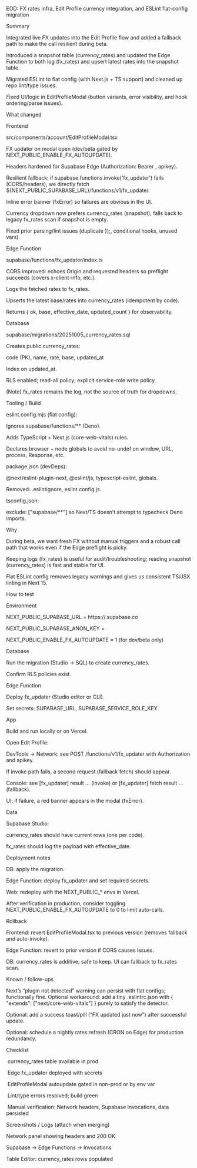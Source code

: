 EOD: FX rates infra, Edit Profile currency integration, and ESLint flat-config migration

Summary

Integrated live FX updates into the Edit Profile flow and added a fallback path to make the call resilient during beta.

Introduced a snapshot table (currency_rates) and updated the Edge Function to both log (fx_rates) and upsert latest rates into the snapshot table.

Migrated ESLint to flat config (with Next.js + TS support) and cleaned up repo lint/type issues.

Fixed UI/logic in EditProfileModal (button variants, error visibility, and hook ordering/parse issues).

What changed

Frontend

src/components/account/EditProfileModal.tsx

FX updater on modal open (dev/beta gated by NEXT_PUBLIC_ENABLE_FX_AUTOUPDATE).

Headers hardened for Supabase Edge (Authorization: Bearer <anon>, apikey).

Resilient fallback: if supabase.functions.invoke('fx_updater') fails (CORS/headers), we directly fetch ${NEXT_PUBLIC_SUPABASE_URL}/functions/v1/fx_updater.

Inline error banner (fxError) so failures are obvious in the UI.

Currency dropdown now prefers currency_rates (snapshot), falls back to legacy fx_rates scan if snapshot is empty.

Fixed prior parsing/lint issues (duplicate });, conditional hooks, unused vars).

Edge Function

supabase/functions/fx_updater/index.ts

CORS improved: echoes Origin and requested headers so preflight succeeds (covers x-client-info, etc.).

Logs the fetched rates to fx_rates.

Upserts the latest base/rates into currency_rates (idempotent by code).

Returns { ok, base, effective_date, updated_count } for observability.

Database

supabase/migrations/20251005_currency_rates.sql

Creates public.currency_rates:

code (PK), name, rate, base, updated_at

Index on updated_at.

RLS enabled; read-all policy; explicit service-role write policy.

(Note) fx_rates remains the log, not the source of truth for dropdowns.

Tooling / Build

eslint.config.mjs (flat config):

Ignores supabase/functions/\*\* (Deno).

Adds TypeScript + Next.js (core-web-vitals) rules.

Declares browser + node globals to avoid no-undef on window, URL, process, Response, etc.

package.json (devDeps):

@next/eslint-plugin-next, @eslint/js, typescript-eslint, globals.

Removed: .eslintignore, eslint.config.js.

tsconfig.json:

exclude: \["supabase/\*\*"] so Next/TS doesn’t attempt to typecheck Deno imports.

Why

During beta, we want fresh FX without manual triggers and a robust call path that works even if the Edge preflight is picky.

Keeping logs (fx_rates) is useful for audit/troubleshooting; reading snapshot (currency_rates) is fast and stable for UI.

Flat ESLint config removes legacy warnings and gives us consistent TS/JSX linting in Next 15.

How to test

Environment

NEXT_PUBLIC_SUPABASE_URL = https://<project-ref>.supabase.co

NEXT_PUBLIC_SUPABASE_ANON_KEY = <anon-key>

NEXT_PUBLIC_ENABLE_FX_AUTOUPDATE = 1 (for dev/beta only)

Database

Run the migration (Studio → SQL) to create currency_rates.

Confirm RLS policies exist.

Edge Function

Deploy fx_updater (Studio editor or CLI).

Set secrets: SUPABASE_URL, SUPABASE_SERVICE_ROLE_KEY.

App

Build and run locally or on Vercel.

Open Edit Profile:

DevTools → Network: see POST /functions/v1/fx_updater with Authorization and apikey.

If invoke path fails, a second request (fallback fetch) should appear.

Console: see \[fx_updater] result … (invoke) or \[fx_updater] fetch result … (fallback).

UI: if failure, a red banner appears in the modal (fxError).

Data

Supabase Studio:

currency_rates should have current rows (one per code).

fx_rates should log the payload with effective_date.

Deployment notes

DB: apply the migration.

Edge Function: deploy fx_updater and set required secrets.

Web: redeploy with the NEXT_PUBLIC\_\* envs in Vercel.

After verification in production, consider toggling NEXT_PUBLIC_ENABLE_FX_AUTOUPDATE to 0 to limit auto-calls.

Rollback

Frontend: revert EditProfileModal.tsx to previous version (removes fallback and auto-invoke).

Edge Function: revert to prior version if CORS causes issues.

DB: currency_rates is additive; safe to keep. UI can fallback to fx_rates scan.

Known / follow-ups

Next’s “plugin not detected” warning can persist with flat configs; functionally fine. Optional workaround: add a tiny .eslintrc.json with { "extends": \["next/core-web-vitals"] } purely to satisfy the detector.

Optional: add a success toast/pill (“FX updated just now”) after successful update.

Optional: schedule a nightly rates refresh (CRON on Edge) for production redundancy.

Checklist

&nbsp;currency_rates table available in prod

&nbsp;Edge fx_updater deployed with secrets

&nbsp;EditProfileModal autoupdate gated in non-prod or by env var

&nbsp;Lint/type errors resolved; build green

&nbsp;Manual verification: Network headers, Supabase Invocations, data persisted

Screenshots / Logs (attach when merging)

Network panel showing headers and 200 OK

Supabase → Edge Functions → Invocations

Table Editor: currency_rates rows populated
